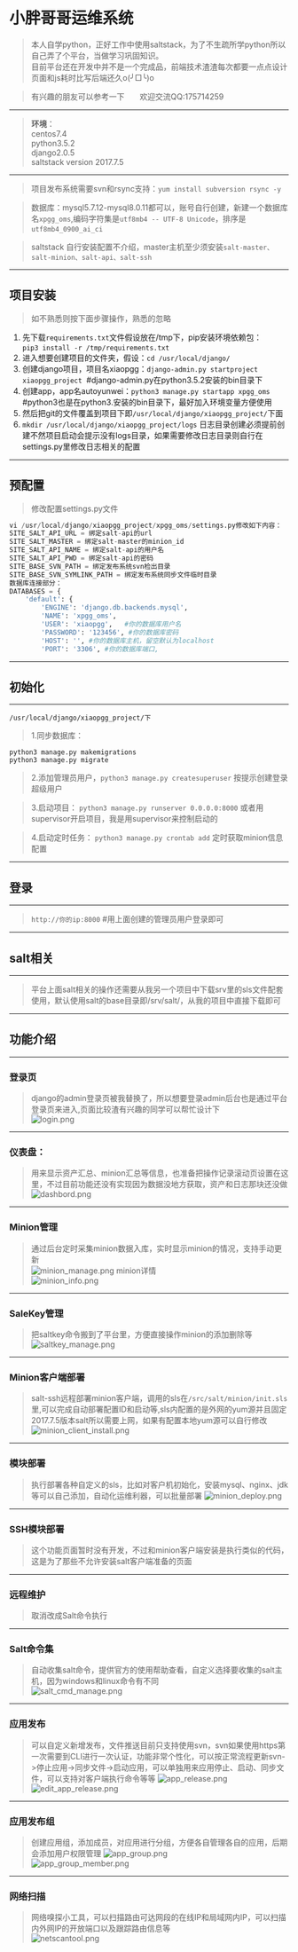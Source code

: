 # 小胖哥哥运维系统
>本人自学python，正好工作中使用saltstack，为了不生疏所学python所以自己弄了个平台，当做学习巩固知识。  
目前平台还在开发中并不是一个完成品，前端技术渣渣每次都要一点点设计页面和js耗时比写后端还久o(╯□╰)o 
   
>有兴趣的朋友可以参考一下&nbsp;&nbsp;&nbsp;&nbsp;&nbsp;&nbsp;&nbsp;欢迎交流QQ:175714259

***
>**环境**：  
centos7.4  
python3.5.2  
django2.0.5  
saltstack version 2017.7.5  

***


>项目发布系统需要svn和rsync支持：`yum install subversion rsync -y `  

>数据库：mysql5.7.12-mysql8.0.11都可以，账号自行创建，新建一个数据库名`xpgg_oms`,编码字符集是`utf8mb4 -- UTF-8 Unicode`，排序是`utf8mb4_0900_ai_ci`   

>saltstack 自行安装配置不介绍，master主机至少须安装`salt-master、salt-minion、salt-api、salt-ssh`

***
## 项目安装
>如不熟悉则按下面步骤操作，熟悉的忽略
1. 先下载`requirements.txt`文件假设放在/tmp下，pip安装环境依赖包：  
`pip3 install -r /tmp/requirements.txt`  
2. 进入想要创建项目的文件夹，假设：`cd /usr/local/django/`  
3. 创建django项目，项目名xiaopgg：`django-admin.py startproject xiaopgg_project`  #django-admin.py在python3.5.2安装的bin目录下      
4. 创建app，app名autoyunwei：`python3 manage.py startapp xpgg_oms` #python3也是在python3.安装的bin目录下，最好加入环境变量方便使用  
5. 然后把git的文件覆盖到项目下即`/usr/local/django/xiaopgg_project/`下面  
6. `mkdir /usr/local/django/xiaopgg_project/logs` 日志目录创建必须提前创建不然项目启动会提示没有logs目录，如果需要修改日志目录则自行在settings.py里修改日志相关的配置

***
## 预配置
>修改配置settings.py文件  
``` python
vi /usr/local/django/xiaopgg_project/xpgg_oms/settings.py修改如下内容：
SITE_SALT_API_URL = 绑定salt-api的url  
SITE_SALT_MASTER = 绑定salt-master的minion_id  
SITE_SALT_API_NAME = 绑定salt-api的用户名  
SITE_SALT_API_PWD = 绑定salt-api的密码  
SITE_BASE_SVN_PATH = 绑定发布系统svn检出目录  
SITE_BASE_SVN_SYMLINK_PATH = 绑定发布系统同步文件临时目录  
数据库连接部分：
DATABASES = {
    'default': {
        'ENGINE': 'django.db.backends.mysql',
        'NAME': 'xpgg_oms',    
        'USER': 'xiaopgg',   #你的数据库用户名
        'PASSWORD': '123456', #你的数据库密码
        'HOST': '', #你的数据库主机，留空默认为localhost
        'PORT': '3306', #你的数据库端口,
```

***
## 初始化

***
`/usr/local/django/xiaopgg_project/下`  
>1.同步数据库： 
```
python3 manage.py makemigrations  
python3 manage.py migrate 
``` 
 
>2.添加管理员用户，`python3 manage.py createsuperuser` 按提示创建登录超级用户  

>3.启动项目： `python3 manage.py runserver 0.0.0.0:8000`  或者用supervisor开启项目，我是用supervisor来控制启动的  

>4.启动定时任务： `python3 manage.py crontab add` 定时获取minion信息配置

***
## 登录

***
>`http://你的ip:8000` #用上面创建的管理员用户登录即可

***
## salt相关

***
>平台上面salt相关的操作还需要从我另一个项目中下载srv里的sls文件配套使用，默认使用salt的base目录即/srv/salt/，从我的项目中直接下载即可

***
## 功能介绍

***
### 登录页
>django的admin登录页被我替换了，所以想要登录admin后台也是通过平台登录页来进入,页面比较渣有兴趣的同学可以帮忙设计下    
![login.png](https://github.com/xiaopanggege/xpgg_oms/raw/master/static/screenshot/login.png) 

***
### 仪表盘：
>用来显示资产汇总、minion汇总等信息，也准备把操作记录滚动页设置在这里，不过目前功能还没有实现因为数据没地方获取，资产和日志那块还没做  
![dashbord.png](https://github.com/xiaopanggege/xpgg_oms/raw/master/static/screenshot/dashboard.png)  

***
### Minion管理
>通过后台定时采集minion数据入库，实时显示minion的情况，支持手动更新  
![minion_manage.png](https://github.com/xiaopanggege/xpgg_oms/raw/master/static/screenshot/minion_manage.png) 
minion详情  
![minion_info.png](https://github.com/xiaopanggege/xpgg_oms/raw/master/static/screenshot/minion_info.png)  

***
### SaleKey管理
>把saltkey命令搬到了平台里，方便直接操作minion的添加删除等  
![saltkey_manage.png](https://github.com/xiaopanggege/xpgg_oms/raw/master/static/screenshot/saltkey_manage.png)  

***
### Minion客户端部署
>salt-ssh远程部署minion客户端，调用的sls在`/src/salt/minion/init.sls`里,可以完成自动部署配置ID和启动等,sls内配置的是外网的yum源并且固定2017.7.5版本salt所以需要上网，如果有配置本地yum源可以自行修改    
![minion_client_install.png](https://github.com/xiaopanggege/xpgg_oms/raw/master/static/screenshot/minion_client_install.png)

***
### 模块部署
>执行部署各种自定义的sls，比如对客户机初始化，安装mysql、nginx、jdk等可以自己添加，自动化运维利器，可以批量部署
![minion_deploy.png](https://github.com/xiaopanggege/xpgg_oms/raw/master/static/screenshot/minion_develop.png)

***
### SSH模块部署
>这个功能页面暂时没有开发，不过和minion客户端安装是执行类似的代码，这是为了那些不允许安装salt客户端准备的页面

***
### 远程维护
>取消改成Salt命令执行

***
### Salt命令集
>自动收集salt命令，提供官方的使用帮助查看，自定义选择要收集的salt主机，因为windows和linux命令有不同  
![salt_cmd_manage.png](https://github.com/xiaopanggege/xpgg_oms/raw/master/static/screenshot/salt_cmd_manage.png)

***
### 应用发布
>可以自定义新增发布，文件推送目前只支持使用svn，svn如果使用https第一次需要到CLI进行一次认证，功能非常个性化，可以按正常流程更新svn->停止应用->同步文件->启动应用，可以单独用来应用停止、启动、同步文件，可以支持对客户端执行命令等等
![app_release.png](https://github.com/xiaopanggege/xpgg_oms/raw/master/static/screenshot/app_release.png)  
![edit_app_release.png](https://github.com/xiaopanggege/xpgg_oms/raw/master/static/screenshot/edit_app_release.png)  


***
### 应用发布组
>创建应用组，添加成员，对应用进行分组，方便各自管理各自的应用，后期会添加用户权限管理
![app_group.png](https://github.com/xiaopanggege/xpgg_oms/raw/master/static/screenshot/app_group.png)  
![app_group_member.png](https://github.com/xiaopanggege/xpgg_oms/raw/master/static/screenshot/app_group_member.png)  

***
### 网络扫描
>网络嗅探小工具，可以扫描路由可达网段的在线IP和局域网内IP，可以扫描内外网IP的开放端口以及跟踪路由信息等  
![netscantool.png](https://github.com/xiaopanggege/xpgg_oms/raw/master/static/screenshot/netscantool.png)  
